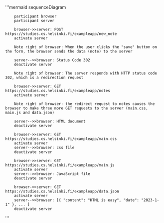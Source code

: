 '''mermaid
    sequenceDiagram

        participant browser
        participant server

        browser->>server: POST https://studies.cs.helsinki.fi/exampleapp/new_note
        activate server

        Note right of browser: When the user clicks the "save" button on the form, the browser sends the data (note) to the server

        server-->>browser: Status Code 302
        deactivate server

        Note right of browser: The server responds with HTTP status code 302, which is a redirection request
        
        browser->>server: GET https://studies.cs.helsinki.fi/exampleapp/notes
        activate server

        Note right of browser: the redirect request to notes causes the browser to make three more GET requests to the server (main.css, main.js and data.json)

        server-->>browser: HTML document
        deactivate server
        
        browser->>server: GET https://studies.cs.helsinki.fi/exampleapp/main.css
        activate server
        server-->>browser: css file
        deactivate server
        
        browser->>server: GET https://studies.cs.helsinki.fi/exampleapp/main.js
        activate server
        server-->>browser: JavaScript file
        deactivate server
        
        browser->>server: GET https://studies.cs.helsinki.fi/exampleapp/data.json
        activate server
        server-->>browser: [{ "content": "HTML is easy", "date": "2023-1-1" }, ... ]
        deactivate server
'''